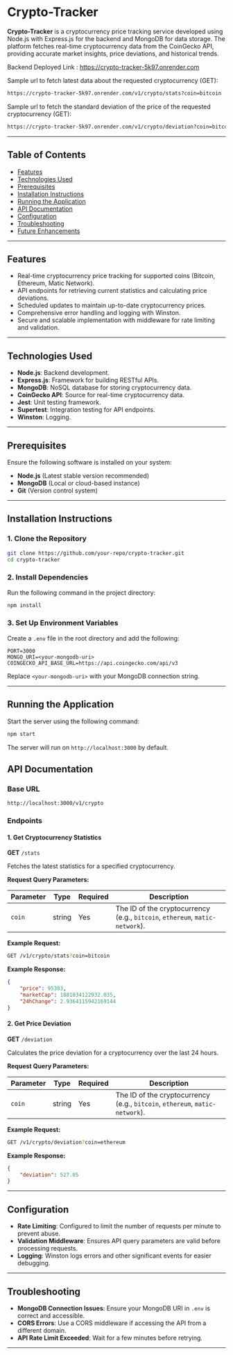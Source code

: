 # Crypto-Tracker

**Crypto-Tracker** is a cryptocurrency price tracking service developed using Node.js with Express.js for the backend and MongoDB for data storage. The platform fetches real-time cryptocurrency data from the CoinGecko API, providing accurate market insights, price deviations, and historical trends.

Backend Deployed Link : https://crypto-tracker-5k97.onrender.com 

Sample url to fetch latest data about the requested cryptocurrency (GET):
```bash
https://crypto-tracker-5k97.onrender.com/v1/crypto/stats?coin=bitcoin
```

Sample url to fetch the standard deviation of the price of the requested cryptocurrency (GET): 
```bash
https://crypto-tracker-5k97.onrender.com/v1/crypto/deviation?coin=bitcoin
```
---

## Table of Contents

- [Features](#features)
- [Technologies Used](#technologies-used)
- [Prerequisites](#prerequisites)
- [Installation Instructions](#installation-instructions)
- [Running the Application](#running-the-application)
- [API Documentation](#api-documentation)
- [Configuration](#configuration)
- [Troubleshooting](#troubleshooting)
- [Future Enhancements](#future-enhancements)

---

## Features

- Real-time cryptocurrency price tracking for supported coins (Bitcoin, Ethereum, Matic Network).
- API endpoints for retrieving current statistics and calculating price deviations.
- Scheduled updates to maintain up-to-date cryptocurrency prices.
- Comprehensive error handling and logging with Winston.
- Secure and scalable implementation with middleware for rate limiting and validation.

---

## Technologies Used

- **Node.js**: Backend development.
- **Express.js**: Framework for building RESTful APIs.
- **MongoDB**: NoSQL database for storing cryptocurrency data.
- **CoinGecko API**: Source for real-time cryptocurrency data.
- **Jest**: Unit testing framework.
- **Supertest**: Integration testing for API endpoints.
- **Winston**: Logging.

---

## Prerequisites

Ensure the following software is installed on your system:

- **Node.js** (Latest stable version recommended)
- **MongoDB** (Local or cloud-based instance)
- **Git** (Version control system)

---

## Installation Instructions

### 1. Clone the Repository

```bash
git clone https://github.com/your-repo/crypto-tracker.git
cd crypto-tracker
```

### 2. Install Dependencies

Run the following command in the project directory:

```bash
npm install
```

### 3. Set Up Environment Variables

Create a `.env` file in the root directory and add the following:

```env
PORT=3000
MONGO_URI=<your-mongodb-uri>
COINGECKO_API_BASE_URL=https://api.coingecko.com/api/v3
```

Replace `<your-mongodb-uri>` with your MongoDB connection string.

---

## Running the Application

Start the server using the following command:

```bash
npm start
```

The server will run on `http://localhost:3000` by default.

## API Documentation

### Base URL

`http://localhost:3000/v1/crypto`

### Endpoints

#### 1. Get Cryptocurrency Statistics

**GET** `/stats`

Fetches the latest statistics for a specified cryptocurrency.

**Request Query Parameters:**

| Parameter | Type   | Required | Description                |
|-----------|--------|----------|----------------------------|
| `coin`    | string | Yes      | The ID of the cryptocurrency (e.g., `bitcoin`, `ethereum`, `matic-network`). |

**Example Request:**

```bash
GET /v1/crypto/stats?coin=bitcoin
```

**Example Response:**

```json
{
    "price": 95383,
    "marketCap": 1881034122932.035,
    "24hChange": 2.9364115942169144
}
```

#### 2. Get Price Deviation

**GET** `/deviation`

Calculates the price deviation for a cryptocurrency over the last 24 hours.

**Request Query Parameters:**

| Parameter | Type   | Required | Description                |
|-----------|--------|----------|----------------------------|
| `coin`    | string | Yes      | The ID of the cryptocurrency (e.g., `bitcoin`, `ethereum`, `matic-network`). |

**Example Request:**

```bash
GET /v1/crypto/deviation?coin=ethereum
```

**Example Response:**

```json
{
    "deviation": 527.05
}
```

---

## Configuration

- **Rate Limiting**: Configured to limit the number of requests per minute to prevent abuse.
- **Validation Middleware**: Ensures API query parameters are valid before processing requests.
- **Logging**: Winston logs errors and other significant events for easier debugging.

---

## Troubleshooting

- **MongoDB Connection Issues**: Ensure your MongoDB URI in `.env` is correct and accessible.
- **CORS Errors**: Use a CORS middleware if accessing the API from a different domain.
- **API Rate Limit Exceeded**: Wait for a few minutes before retrying.

---

